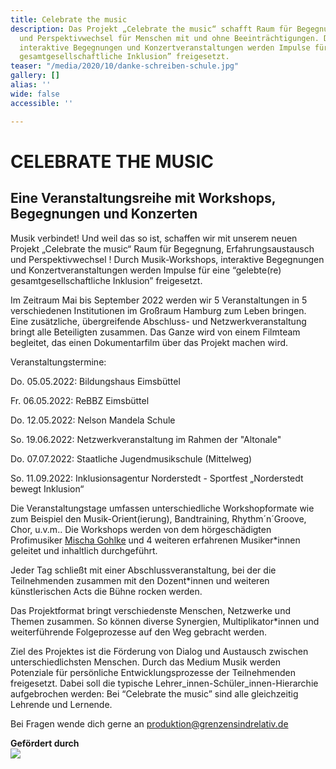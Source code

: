 ```yaml
---
title: Celebrate the music
description: Das Projekt „Celebrate the music“ schafft Raum für Begegnung, Erfahrungsaustausch
  und Perspektivwechsel für Menschen mit und ohne Beeinträchtigungen. Durch Musik-Workshops,
  interaktive Begegnungen und Konzertveranstaltungen werden Impulse für eine “gelebte(re)
  gesamtgesellschaftliche Inklusion” freigesetzt.
teaser: "/media/2020/10/danke-schreiben-schule.jpg"
gallery: []
alias: ''
wide: false
accessible: ''

---
```

# CELEBRATE THE MUSIC

## Eine Veranstaltungsreihe mit Workshops, Begegnungen und Konzerten

Musik verbindet! Und weil das so ist, schaffen wir mit unserem neuen Projekt „Celebrate the music“ Raum für Begegnung, Erfahrungsaustausch und Perspektivwechsel ! Durch Musik-Workshops, interaktive Begegnungen und Konzertveranstaltungen werden Impulse für eine “gelebte(re) gesamtgesellschaftliche Inklusion” freigesetzt.

Im Zeitraum Mai bis September 2022 werden wir 5 Veranstaltungen in 5 verschiedenen Institutionen im Großraum Hamburg zum Leben bringen. Eine zusätzliche, übergreifende Abschluss- und Netzwerkveranstaltung  bringt alle Beteiligten zusammen. Das Ganze wird von einem Filmteam begleitet, das einen Dokumentarfilm über das Projekt machen wird.

Veranstaltungstermine:

Do. 05.05.2022: Bildungshaus Eimsbüttel

Fr. 06.05.2022: ReBBZ Eimsbüttel 

Do. 12.05.2022: Nelson Mandela Schule

So. 19.06.2022: Netzwerkveranstaltung im Rahmen der "Altonale"

Do. 07.07.2022: Staatliche Jugendmusikschule (Mittelweg)

So. 11.09.2022: Inklusionsagentur Norderstedt - Sportfest „Norderstedt bewegt Inklusion“

Die Veranstaltungstage umfassen unterschiedliche Workshopformate wie zum Beispiel den Musik-Orient(ierung), Bandtraining, Rhythm´n´Groove, Chor, u.v.m.. Die Workshops werden von dem hörgeschädigten Profimusiker [Mischa Gohlke](https://mischagohlkeband.de/) und 4 weiteren erfahrenen Musiker*innen geleitet und inhaltlich durchgeführt.

Jeder Tag schließt mit einer Abschlussveranstaltung, bei der die Teilnehmenden zusammen mit den Dozent*innen und weiteren künstlerischen Acts die Bühne rocken werden.

Das Projektformat bringt verschiedenste Menschen, Netzwerke und Themen zusammen. So können diverse Synergien, Multiplikator*innen und weiterführende Folgeprozesse auf den Weg gebracht werden.

Ziel des Projektes ist die Förderung von Dialog und Austausch zwischen unterschiedlichsten Menschen. Durch das Medium Musik werden Potenziale für persönliche Entwicklungsprozesse der Teilnehmenden freigesetzt. Dabei soll die typische Lehrer_innen-Schüler_innen-Hierarchie aufgebrochen werden: Bei “Celebrate the music” sind alle gleichzeitig Lehrende und Lernende.

Bei Fragen wende dich gerne an produktion@grenzensindrelativ.de

**Gefördert durch**  
![](/media/2021/07/20170919100223-aktion_mensch_logo.svg)
